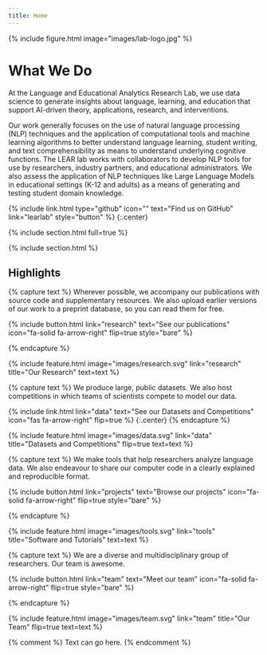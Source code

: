 ```yaml
---
title: Home
---
```



{%
  include figure.html
  image="images/lab-logo.jpg"
%}


# What We Do

At the Language and Educational Analytics Research Lab, we use data science to generate insights about language, learning, and education that support AI-driven theory, applications, research, and interventions.

Our work generally focuses on the use of natural language processing (NLP) techniques and the application of computational tools and machine learning algorithms to better understand language learning, student writing, and text comprehensibility as means to understand underlying cognitive functions. The LEAR lab works with collaborators to develop NLP tools for use by researchers, industry partners, and educational administrators. We also assess the application of NLP techniques like Large Language Models in educational settings (K-12 and adults) as a means of generating and testing student domain knowledge.

{%
  include link.html
  type="github"
  icon=""
  text="Find us on GitHub"
  link="learlab"
  style="button"
%}
{:.center}

{% include section.html full=true %}

<!-- {% include banner.html image="images/banner.jpg" %} -->

{% include section.html %}

## Highlights

{% capture text %}
Wherever possible, we accompany our publications with source code and supplementary resources. We also upload earlier versions of our work to a preprint database, so you can read them for free.

{%
  include button.html
  link="research"
  text="See our publications"
  icon="fa-solid fa-arrow-right"
  flip=true
  style="bare"
%}

{% endcapture %}

{%
  include feature.html
  image="images/research.svg"
  link="research"
  title="Our Research"
  text=text
%}

{% capture text %}
We produce large, public datasets. We also host competitions in which teams of scientists compete to model our data.

{%
  include link.html
  link="data"
  text="See our Datasets and Competitions"
  icon="fas fa-arrow-right"
  flip=true
%}
{:.center}
{% endcapture %}

{%
  include feature.html
  image="images/data.svg"
  link="data"
  title="Datasets and Competitions"
  flip=true
  text=text
%}

{% capture text %}
We make tools that help researchers analyze language data. We also endeavour to share our computer code in a clearly explained and reproducible format.

{%
  include button.html
  link="projects"
  text="Browse our projects"
  icon="fa-solid fa-arrow-right"
  flip=true
  style="bare"
%}

{% endcapture %}

{%
  include feature.html
  image="images/tools.svg"
  link="tools"
  title="Software and Tutorials"
  text=text
%}

{% capture text %}
We are a diverse and multidisciplinary group of researchers. Our team is awesome.

{%
  include button.html
  link="team"
  text="Meet our team"
  icon="fa-solid fa-arrow-right"
  flip=true
  style="bare"
%}

{% endcapture %}

{%
  include feature.html
  image="images/team.svg"
  link="team"
  title="Our Team"
  flip=true
  text=text
%}

{% comment %}
Text can go here.
{% endcomment %}
